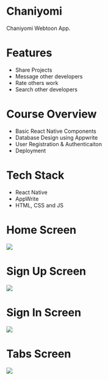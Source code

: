 # Chaniyomi
Chaniyomi Webtoon App.

# Features
* Share Projects
* Message other developers
* Rate others work
* Search other developers

# Course Overview
* Basic React Native Components
* Database Design using Appwrite
* User Registration & Authenticaiton
* Deployment

# Tech Stack
* React Native
* AppWrite
* HTML, CSS and JS

# Home Screen
<img src="assets/images/screenshot/onboardingscreen.jpg">  

# Sign Up Screen
<img src="assets/images/screenshot/sign-up.jpg">  

# Sign In Screen
<img src="assets/images/screenshot/sign-in.jpg">  

# Tabs Screen
<img src="assets/images/screenshot/tabs.png">  